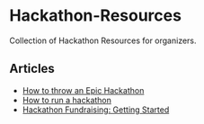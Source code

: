 Hackathon-Resources
===================

Collection of Hackathon Resources for organizers.

## Articles

- [How to throw an Epic Hackathon](http://blog.mlh.io/how-to-throw-an-epic-hackathon-07-07-2014/)
- [How to run a hackathon](http://www.recursiverobot.com/post/91272128309/how-to-run-a-hackathon)
- [Hackathon Fundraising: Getting Started](http://blog.mlh.io/hackathon-fundraising-getting-started-06-16-2014/)
